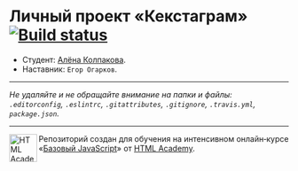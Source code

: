 # Личный проект «Кекстаграм» [![Build status][travis-image]][travis-url]

* Студент: [Алёна Колпакова](https://up.htmlacademy.ru/javascript/10/user/460439).
* Наставник: `Егор Огарков`.

---

_Не удаляйте и не обращайте внимание на папки и файлы:_<br>
_`.editorconfig`, `.eslintrc`, `.gitattributes`, `.gitignore`, `.travis.yml`, `package.json`._

---

<a href="https://htmlacademy.ru/intensive/javascript"><img align="left" width="50" height="50" title="HTML Academy" src="https://up.htmlacademy.ru/static/img/intensive/javascript/logo-for-github.svg"></a>

Репозиторий создан для обучения на интенсивном онлайн‑курсе «[Базовый JavaScript](https://htmlacademy.ru/intensive/javascript)» от [HTML Academy](https://htmlacademy.ru).

[travis-image]: https://travis-ci.org/htmlacademy-javascript/460439-kekstagram.svg?branch=master
[travis-url]: https://travis-ci.org/htmlacademy-javascript/460439-kekstagram
